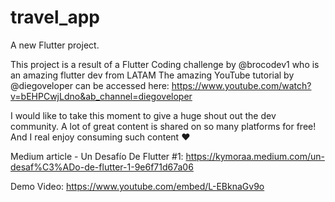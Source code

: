 # travel_app

A new Flutter project.

This project is a result of a Flutter Coding challenge by @brocodev1 who is an amazing flutter dev from LATAM
The amazing YouTube tutorial by @diegoveloper can be accessed here: https://www.youtube.com/watch?v=bEHPCwjLdno&ab_channel=diegoveloper

I would like to take this moment to give a huge shout out the dev community.
A lot of great content is shared on so many platforms for free! And I real enjoy consuming such content ❤

Medium article - Un Desafío De Flutter #1: https://kymoraa.medium.com/un-desaf%C3%ADo-de-flutter-1-9e6f71d67a06

Demo Video: https://www.youtube.com/embed/L-EBknaGv9o 
